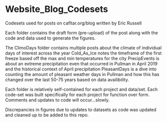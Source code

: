 # Website_Blog_Codesets
Codesets used for posts on cafltar.org/blog written by Eric Russell

Each folder contains the draft form (pre-upload) of the post along with the code and data used to generate the figures.

The ClimoDays folder contains multiple posts about the climate of individual days of interest across the year
Cold_As_Ice notes the timeframe of the first freeze based off the max and min temperatures for the city
PrecipEvents is about an extreme precipitation even that occurred in Pullman in April 2019 and the historical context of April precipitation
PleasantDays is a dive into counting the amount of pleasant weather days in Pullman and how this has changed over the last 50-75 years based on data availibility.

Each folder is relatively self-contained for each project and data/set. Each code-set was built specifically for each project for function over form. Comments and updates to code will occur...slowly.

Discrepancies in figures due to updates to datasets as code was updated and cleaned up to be added to this repo.